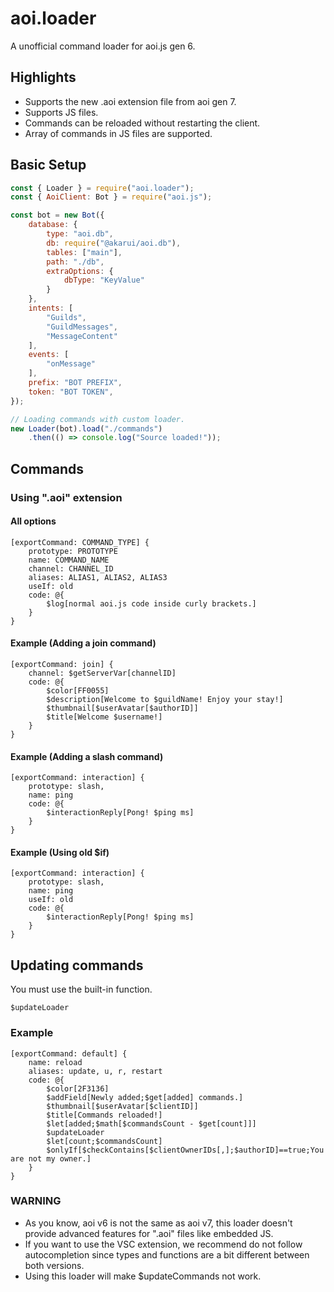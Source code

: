 # aoi.loader
A unofficial command loader for aoi.js gen 6.

## Highlights
- Supports the new .aoi extension file from aoi gen 7.
- Supports JS files.
- Commands can be reloaded without restarting the client.
- Array of commands in JS files are supported.

## Basic Setup
```js
const { Loader } = require("aoi.loader");
const { AoiClient: Bot } = require("aoi.js");

const bot = new Bot({
    database: {
        type: "aoi.db",
        db: require("@akarui/aoi.db"),
        tables: ["main"],
        path: "./db",
        extraOptions: {
            dbType: "KeyValue"
        }
    },
    intents: [
        "Guilds",
        "GuildMessages",
        "MessageContent"
    ],
    events: [
        "onMessage"
    ],
    prefix: "BOT PREFIX",
    token: "BOT TOKEN",
});

// Loading commands with custom loader.
new Loader(bot).load("./commands")
    .then(() => console.log("Source loaded!"));
```

## Commands
### Using ".aoi" extension
#### All options
```
[exportCommand: COMMAND_TYPE] {
    prototype: PROTOTYPE
    name: COMMAND_NAME
    channel: CHANNEL_ID
    aliases: ALIAS1, ALIAS2, ALIAS3
    useIf: old
    code: @{
        $log[normal aoi.js code inside curly brackets.]
    }
}
```

#### Example (Adding a join command)
```
[exportCommand: join] {
    channel: $getServerVar[channelID]
    code: @{
        $color[FF0055]
        $description[Welcome to $guildName! Enjoy your stay!]
        $thumbnail[$userAvatar[$authorID]]
        $title[Welcome $username!]
    }
}
```

#### Example (Adding a slash command)
```
[exportCommand: interaction] {
    prototype: slash,
    name: ping
    code: @{
        $interactionReply[Pong! $ping ms]
    }
}
```

#### Example (Using old $if)
```
[exportCommand: interaction] {
    prototype: slash,
    name: ping
    useIf: old
    code: @{
        $interactionReply[Pong! $ping ms]
    }
}
```

## Updating commands
You must use the built-in function.
```
$updateLoader
```

### Example
```
[exportCommand: default] {
    name: reload
    aliases: update, u, r, restart
    code: @{
        $color[2F3136]
        $addField[Newly added;$get[added] commands.]
        $thumbnail[$userAvatar[$clientID]]
        $title[Commands reloaded!]
        $let[added;$math[$commandsCount - $get[count]]]
        $updateLoader
        $let[count;$commandsCount]
        $onlyIf[$checkContains[$clientOwnerIDs[,];$authorID]==true;You are not my owner.]
    }
}
```

### WARNING
- As you know, aoi v6 is not the same as aoi v7, this loader doesn't provide advanced features for ".aoi" files like embedded JS.
- If you want to use the VSC extension, we recommend do not follow autocompletion since types and functions are a bit different between both versions.
- Using this loader will make $updateCommands not work.